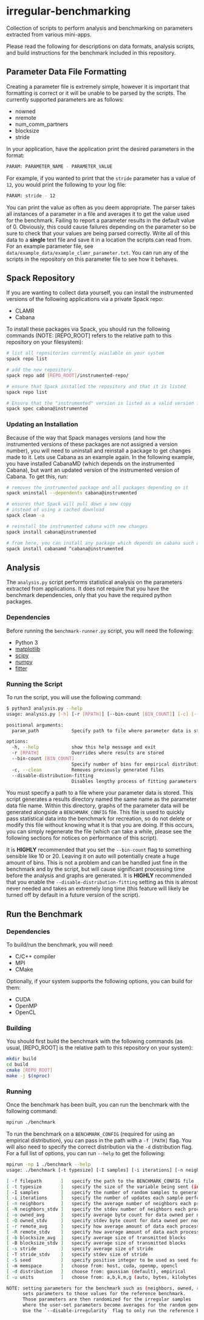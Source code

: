 # irregular-benchmarking
Collection of scripts to perform analysis and benchmarking on parameters extracted from various mini-apps.

Please read the following for descriptions on data formats, analysis scripts, and build instructions for the benchmark included in this repository. 

## Parameter Data File Formatting
Creating a parameter file is extremely simple, however it is important that formatting is correct or it will be unable to be parsed by the scripts.
The currently supported parameters are as follows:
- nowned
- nremote
- num_comm_partners
- blocksize
- stride

In your application, have the application print the desired parameters in the format:
```bash
PARAM: PARAMETER_NAME - PARAMETER_VALUE
```
For example, if you wanted to print that the `stride` parameter has a value of `12`, you would print the following to your log file:
```bash
PARAM: stride - 12
```
You can print the value as often as you deem appropriate.
The parser takes all instances of a parameter in a file and averages it to get the value used for the benchmark.
Failing to report a parameter results in the default value of 0.
Obviously, this could cause failures depending on the parameter so be sure to check that your values are being parsed correctly.
Write all of this data to a **single** text file and save it in a location the scripts can read from.
For an example parameter file, see `data/example_data/example_clamr_parameter.txt`.
You can run any of the scripts in the repository on this parameter file to see how it behaves.

## Spack Repository
If you are wanting to collect data yourself, you can install the instrumented versions of the following applications via a private Spack repo:
- CLAMR
- Cabana

To install these packages via Spack, you should run the following commands (NOTE: [REPO_ROOT] refers to the relative path to this repository on your filesystem):

```bash
# list all repositories currently available on your system
spack repo list

# add the new repository
spack repo add [REPO_ROOT]/instrumented-repo/

# ensure that Spack installed the repository and that it is listed
spack repo list

# Ensure that the "instrumented" version is listed as a valid version for Cabana (as a test)
spack spec cabana@instrumented
```

### Updating an Installation
Because of the way that Spack manages versions (and how the instrumented versions of these packages are not assigned a version number), you will need to uninstall and reinstall a package to get changes made to it.
Lets use Cabana as an example again.
In the following example, you have installed CabanaMD (which depends on the instrumented Cabana), but want an updated version of the instrumented version of Cabana. 
To get this, run:
```bash
# removes the instrumented package and all packages depending on it
spack uninstall --dependents cabana@instrumented

# ensures that Spack will pull down a new copy
# instead of using a cached download
spack clean -a

# reinstall the instrumented cabana with new changes
spack install cabana@instrumented

# from here, you can install any package which depends on cabana such as...
spack install cabanamd ^cabana@instrumented
```

## Analysis

The `analysis.py` script performs statistical analysis on the parameters extracted from applications.
It does not require that you have the benchmark dependencies, only that you have the required python packages.

### Dependencies
Before running the `benchmark-runner.py` script, you will need the following:
- Python 3
- [matplotlib](https://pypi.org/project/matplotlib/)
- [scipy](https://pypi.org/project/scipy/)
- [numpy](https://pypi.org/project/numpy/)
- [fitter](https://pypi.org/project/fitter/)

### Running the Script
To run the script, you will use the following command:

```bash
$ python3 analysis.py --help
usage: analysis.py [-h] [-r [RPATH]] [--bin-count [BIN_COUNT]] [-c] [--disable-distribution-fitting] [param_path]

positional arguments:
  param_path            Specify path to file where parameter data is stored

options:
  -h, --help            show this help message and exit
  -r [RPATH]            Overrides where results are stored
  --bin-count [BIN_COUNT]
                        Specify number of bins for empirical distribution fitting Can be a numerical value or "auto" to set the value dynamically.
  -c, --clean           Removes previously generated files
  --disable-distribution-fitting
                        Disables lengthy process of fitting parameters to best distribution
```
You must specify a path to a file where your parameter data is stored.
This script generates a results directory named the same name as the parameter data file name. 
Within this directory, graphs of the parameter data will be generated alongside a `BENCHMARK_CONFIG` file. 
This file is used to quickly pass statistical data into the benchmark for recreation, so do not delete or modify this file without knowing what it is that you are doing. 
If this occurs, you can simply regenerate the file (which can take a while, please see the following sections for notices on performance of this script).

It is **HIGHLY** recommended that you set the `--bin-count` flag to something sensible like 10 or 20.
Leaving it on auto will potentially create a huge amount of bins.
This is not a problem and can be handled just fine in the benchmark and by the script, but will cause significant processing time before the analysis and graphs are generated. 
It is **HIGHLY** recommended that you enable the `--disable-distribution-fitting` setting as this is almost never needed and takes an extremely long time (this feature will likely be turned off by default in a future version of the script).

## Run the Benchmark

### Dependencies
To build/run the benchmark, you will need:
- C/C++ compiler
- MPI
- CMake

Optionally, if your system supports the following options, you can build for them:
- CUDA
- OpenMP
- OpenCL

### Building

You should first build the benchmark with the following commands (as usual, [REPO_ROOT] is the relative path to this repository on your system):
```bash
mkdir build
cd build
cmake [REPO_ROOT]
make -j $(nproc)
```

### Running
Once the benchmark has been built, you can run the benchmark with the following command:

```bash
mpirun ./benchmark
```

To run the benchmark on a `BENCHMARK_CONFIG` (required for using an empirical distribution), you can pass in the path with a `-f [PATH]` flag. 
You will also need to specify the correct distribution via the `-d` distribution flag. 
For a full list of options, you can run `--help` to get the following:
```bash
mpirun -np 1 ./benchmark --help
usage: ./benchmark [-t typesize] [-I samples] [-i iterations] [-n neighbors] [-o owned] [-r remote] [-b blocksize] [-s stride] [-S seed] [-m memspace]

[ -f filepath       ]	specify the path to the BENCHMARK_CONFIG file
[ -t typesize       ]	specify the size of the variable being sent (in bytes)
[ -I samples        ]	specify the number of random samples to generate
[ -i iterations     ]	specify the number of updates each sample performs
[ -n neighbors      ]	specify the average number of neighbors each process communicates with
[ -N neighbors_stdv ]	specify the stdev number of neighbors each process communicates with
[ -o owned_avg      ]	specify average byte count for data owned per node
[ -O owned_stdv     ]	specify stdev byte count for data owned per node
[ -r remote_avg     ]	specify how average amount of data each process receives
[ -R remote_stdv    ]	specify how average amount of data each process receives
[ -b blocksize_avg  ]	specify average size of transmitted blocks
[ -B blocksize_stdv ]	specify average size of transmitted blocks
[ -s stride         ]	specify average size of stride
[ -T stride_stdv    ]	specify stdev size of stride
[ -S seed           ]	specify positive integer to be used as seed for random number generation (current time used as default)
[ -m memspace       ]	choose from: host, cuda, openmp, opencl
[ -d distribution   ]	choose from: gaussian (default), empirical
[ -u units          ]	choose from: a,b,k,m,g (auto, bytes, kilobytes, etc.)

NOTE: setting parameters for the benchmark such as (neighbors, owned, remote, blocksize, and stride)
      sets parameters to those values for the reference benchmark.
      Those parameters are then randomized for the irregular samples
      where the user-set parameters become averages for the random generation.
      Use the `--disable-irregularity` flag to only run the reference benchmark.
```
